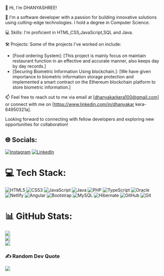 👋 Hi, I'm DHANYASHREE!

🚀 I'm a software developer with a passion for building innovative solutions using cutting-edge technologies. I hold a degree in Computer Science.

💻 Skills: I'm proficient in HTML,CSS,JavaScript,SQL and Java.

🛠️ Projects: Some of the projects I've worked on include:
- [Food ordering System]: [This project is mainly focus on maintain restaurant
function in an effective and accurate manner, also
keeps day by day records.]
- [Securing Biometric Information Using
blockchain.]: [We have given importance to biometric information
storage protection and implemented a smart contract
on the Ethereum blockchain platform to store
biometric information.]


📫 Feel free to reach out to me via email at [dhanyakarkera100@gmail.com] or connect with me on [https://www.linkedin.com/in/dhanyakar
kera-64950321a].

Looking forward to connecting with fellow developers and exploring new opportunities for collaboration!


## 🌐 Socials:
[![Instagram](https://img.shields.io/badge/Instagram-%23E4405F.svg?logo=Instagram&logoColor=white)](https://instagram.com/dhanya__karkera__) [![LinkedIn](https://img.shields.io/badge/LinkedIn-%230077B5.svg?logo=linkedin&logoColor=white)](https://linkedin.com/in/https://www.linkedin.com/in/dhanyakarkera-64950321a) 

# 💻 Tech Stack:
![HTML5](https://img.shields.io/badge/html5-%23E34F26.svg?style=for-the-badge&logo=html5&logoColor=white) ![CSS3](https://img.shields.io/badge/css3-%231572B6.svg?style=for-the-badge&logo=css3&logoColor=white) ![JavaScript](https://img.shields.io/badge/javascript-%23323330.svg?style=for-the-badge&logo=javascript&logoColor=%23F7DF1E) ![Java](https://img.shields.io/badge/java-%23ED8B00.svg?style=for-the-badge&logo=openjdk&logoColor=white) ![PHP](https://img.shields.io/badge/php-%23777BB4.svg?style=for-the-badge&logo=php&logoColor=white) ![TypeScript](https://img.shields.io/badge/typescript-%23007ACC.svg?style=for-the-badge&logo=typescript&logoColor=white) ![Oracle](https://img.shields.io/badge/Oracle-F80000?style=for-the-badge&logo=oracle&logoColor=white) ![Netlify](https://img.shields.io/badge/netlify-%23000000.svg?style=for-the-badge&logo=netlify&logoColor=#00C7B7) ![Angular](https://img.shields.io/badge/angular-%23DD0031.svg?style=for-the-badge&logo=angular&logoColor=white) ![Bootstrap](https://img.shields.io/badge/bootstrap-%238511FA.svg?style=for-the-badge&logo=bootstrap&logoColor=white) ![MySQL](https://img.shields.io/badge/mysql-4479A1.svg?style=for-the-badge&logo=mysql&logoColor=white) ![Hibernate](https://img.shields.io/badge/Hibernate-59666C?style=for-the-badge&logo=Hibernate&logoColor=white) ![GitHub](https://img.shields.io/badge/github-%23121011.svg?style=for-the-badge&logo=github&logoColor=white) ![Git](https://img.shields.io/badge/git-%23F05033.svg?style=for-the-badge&logo=git&logoColor=white)
# 📊 GitHub Stats:
![](https://github-readme-stats.vercel.app/api?username=dhanyashreekarkera&theme=flag-india&hide_border=false&include_all_commits=false&count_private=false)<br/>
![](https://github-readme-streak-stats.herokuapp.com/?user=dhanyashreekarkera&theme=flag-india&hide_border=false)<br/>
![](https://github-readme-stats.vercel.app/api/top-langs/?username=dhanyashreekarkera&theme=flag-india&hide_border=false&include_all_commits=false&count_private=false&layout=compact)

### ✍️ Random Dev Quote
![](https://quotes-github-readme.vercel.app/api?type=horizontal&theme=radical)

<!-- Proudly created with GPRM ( https://gprm.itsvg.in ) -->
